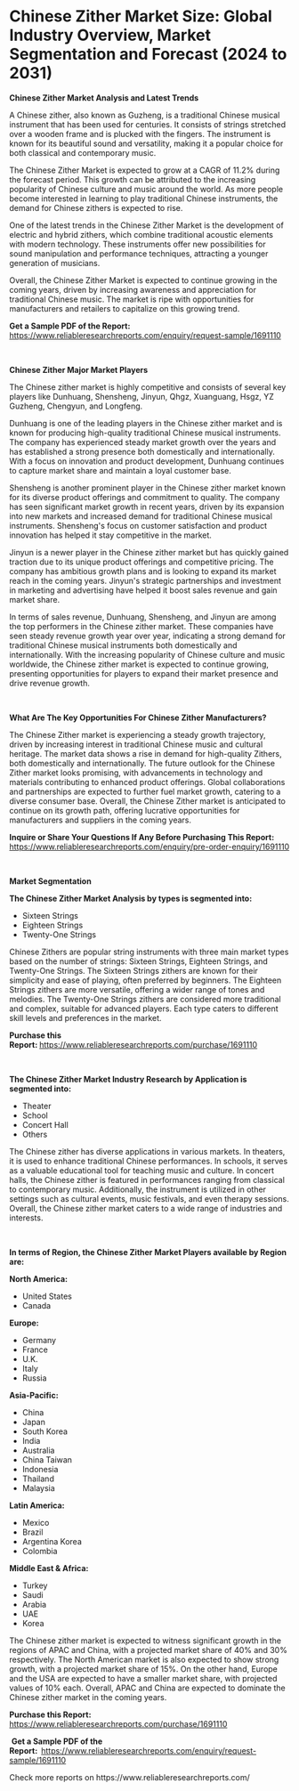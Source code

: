 <p><h1>Chinese Zither Market Size: Global Industry Overview, Market Segmentation and Forecast (2024 to 2031)</h1></p><p><strong>Chinese Zither Market Analysis and Latest Trends</strong></p>
<p><p>A Chinese zither, also known as Guzheng, is a traditional Chinese musical instrument that has been used for centuries. It consists of strings stretched over a wooden frame and is plucked with the fingers. The instrument is known for its beautiful sound and versatility, making it a popular choice for both classical and contemporary music.</p><p>The Chinese Zither Market is expected to grow at a CAGR of 11.2% during the forecast period. This growth can be attributed to the increasing popularity of Chinese culture and music around the world. As more people become interested in learning to play traditional Chinese instruments, the demand for Chinese zithers is expected to rise.</p><p>One of the latest trends in the Chinese Zither Market is the development of electric and hybrid zithers, which combine traditional acoustic elements with modern technology. These instruments offer new possibilities for sound manipulation and performance techniques, attracting a younger generation of musicians.</p><p>Overall, the Chinese Zither Market is expected to continue growing in the coming years, driven by increasing awareness and appreciation for traditional Chinese music. The market is ripe with opportunities for manufacturers and retailers to capitalize on this growing trend.</p></p>
<p><strong>Get a Sample PDF of the Report:&nbsp;</strong> <a href="https://www.reliableresearchreports.com/enquiry/request-sample/1691110">https://www.reliableresearchreports.com/enquiry/request-sample/1691110</a></p>
<p>&nbsp;</p>
<p><strong>Chinese Zither Major Market Players</strong></p>
<p><p>The Chinese zither market is highly competitive and consists of several key players like Dunhuang, Shensheng, Jinyun, Qhgz, Xuanguang, Hsgz, YZ Guzheng, Chengyun, and Longfeng.</p><p>Dunhuang is one of the leading players in the Chinese zither market and is known for producing high-quality traditional Chinese musical instruments. The company has experienced steady market growth over the years and has established a strong presence both domestically and internationally. With a focus on innovation and product development, Dunhuang continues to capture market share and maintain a loyal customer base.</p><p>Shensheng is another prominent player in the Chinese zither market known for its diverse product offerings and commitment to quality. The company has seen significant market growth in recent years, driven by its expansion into new markets and increased demand for traditional Chinese musical instruments. Shensheng's focus on customer satisfaction and product innovation has helped it stay competitive in the market.</p><p>Jinyun is a newer player in the Chinese zither market but has quickly gained traction due to its unique product offerings and competitive pricing. The company has ambitious growth plans and is looking to expand its market reach in the coming years. Jinyun's strategic partnerships and investment in marketing and advertising have helped it boost sales revenue and gain market share.</p><p>In terms of sales revenue, Dunhuang, Shensheng, and Jinyun are among the top performers in the Chinese zither market. These companies have seen steady revenue growth year over year, indicating a strong demand for traditional Chinese musical instruments both domestically and internationally. With the increasing popularity of Chinese culture and music worldwide, the Chinese zither market is expected to continue growing, presenting opportunities for players to expand their market presence and drive revenue growth.</p></p>
<p>&nbsp;</p>
<p><strong>What Are The Key Opportunities For Chinese Zither Manufacturers?</strong></p>
<p><p>The Chinese Zither market is experiencing a steady growth trajectory, driven by increasing interest in traditional Chinese music and cultural heritage. The market data shows a rise in demand for high-quality Zithers, both domestically and internationally. The future outlook for the Chinese Zither market looks promising, with advancements in technology and materials contributing to enhanced product offerings. Global collaborations and partnerships are expected to further fuel market growth, catering to a diverse consumer base. Overall, the Chinese Zither market is anticipated to continue on its growth path, offering lucrative opportunities for manufacturers and suppliers in the coming years.</p></p>
<p><strong>Inquire or Share Your Questions If Any Before Purchasing This Report:</strong> <a href="https://www.reliableresearchreports.com/enquiry/pre-order-enquiry/1691110">https://www.reliableresearchreports.com/enquiry/pre-order-enquiry/1691110</a></p>
<p>&nbsp;</p>
<p><strong>Market Segmentation</strong></p>
<p><strong>The Chinese Zither Market Analysis by types is segmented into:</strong></p>
<p><ul><li>Sixteen Strings</li><li>Eighteen Strings</li><li>Twenty-One Strings</li></ul></p>
<p><p>Chinese Zithers are popular string instruments with three main market types based on the number of strings: Sixteen Strings, Eighteen Strings, and Twenty-One Strings. The Sixteen Strings zithers are known for their simplicity and ease of playing, often preferred by beginners. The Eighteen Strings zithers are more versatile, offering a wider range of tones and melodies. The Twenty-One Strings zithers are considered more traditional and complex, suitable for advanced players. Each type caters to different skill levels and preferences in the market.</p></p>
<p><strong>Purchase this Report:&nbsp;</strong><a href="https://www.reliableresearchreports.com/purchase/1691110">https://www.reliableresearchreports.com/purchase/1691110</a></p>
<p>&nbsp;</p>
<p><strong>The Chinese Zither Market Industry Research by Application is segmented into:</strong></p>
<p><ul><li>Theater</li><li>School</li><li>Concert Hall</li><li>Others</li></ul></p>
<p><p>The Chinese zither has diverse applications in various markets. In theaters, it is used to enhance traditional Chinese performances. In schools, it serves as a valuable educational tool for teaching music and culture. In concert halls, the Chinese zither is featured in performances ranging from classical to contemporary music. Additionally, the instrument is utilized in other settings such as cultural events, music festivals, and even therapy sessions. Overall, the Chinese zither market caters to a wide range of industries and interests.</p></p>
<p>&nbsp;</p>
<p><strong>In terms of Region, the Chinese Zither Market Players available by Region are:</strong></p>
<p>
    <p> <strong> North America: </strong>
        <ul>
            <li>United States</li>
            <li>Canada</li>
        </ul>
        </p> 
    <p> <strong> Europe: </strong>
        <ul>
            <li>Germany</li>
            <li>France</li>
            <li>U.K.</li>
            <li>Italy</li>
            <li>Russia</li>
        </ul>
        </p> 
    <p> <strong> Asia-Pacific: </strong>
        <ul>
            <li>China</li>
            <li>Japan</li>
            <li>South Korea</li>
            <li>India</li>
            <li>Australia</li>
            <li>China Taiwan</li>
            <li>Indonesia</li>
            <li>Thailand</li>
            <li>Malaysia</li>
        </ul>
        </p> 
    <p> <strong> Latin America: </strong>
        <ul>
            <li>Mexico</li>
            <li>Brazil</li>
            <li>Argentina Korea</li>
            <li>Colombia</li>
        </ul>
        </p> 
    <p> <strong> Middle East & Africa: </strong>
        <ul>
            <li>Turkey</li>
            <li>Saudi</li>
            <li>Arabia</li>
            <li>UAE</li>
            <li>Korea</li>
        </ul>
    </p>
    </p>
<p><p>The Chinese zither market is expected to witness significant growth in the regions of APAC and China, with a projected market share of 40% and 30% respectively. The North American market is also expected to show strong growth, with a projected market share of 15%. On the other hand, Europe and the USA are expected to have a smaller market share, with projected values of 10% each. Overall, APAC and China are expected to dominate the Chinese zither market in the coming years.</p></p>
<p><strong>Purchase this Report: </strong><a href="https://www.reliableresearchreports.com/purchase/1691110">https://www.reliableresearchreports.com/purchase/1691110</a></p>
<p>&nbsp;<strong>Get a Sample PDF of the Report:&nbsp;&nbsp;</strong><a href="https://www.reliableresearchreports.com/enquiry/request-sample/1691110">https://www.reliableresearchreports.com/enquiry/request-sample/1691110</a></p>
<p><strong></strong></p>
<p>Check more reports on https://www.reliableresearchreports.com/</p>